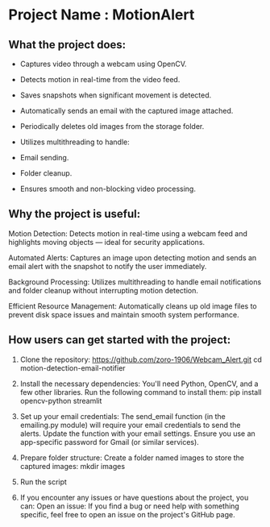 # Project Name : MotionAlert

## What the project does:
- Captures video through a webcam using OpenCV.

- Detects motion in real-time from the video feed.

- Saves snapshots when significant movement is detected.

- Automatically sends an email with the captured image attached.

- Periodically deletes old images from the storage folder.

- Utilizes multithreading to handle:

- Email sending.

- Folder cleanup.

- Ensures smooth and non-blocking video processing.

## Why the project is useful:
Motion Detection: Detects motion in real-time using a webcam feed and highlights moving objects — ideal for security applications.

Automated Alerts: Captures an image upon detecting motion and sends an email alert with the snapshot to notify the user immediately.

Background Processing: Utilizes multithreading to handle email notifications and folder cleanup without interrupting motion detection.

Efficient Resource Management: Automatically cleans up old image files to prevent disk space issues and maintain smooth system performance.

## How users can get started with the project:
1. Clone the repository:
https://github.com/zoro-1906/Webcam_Alert.git
cd motion-detection-email-notifier

3. Install the necessary dependencies:
You'll need Python, OpenCV, and a few other libraries. Run the following command to install them:
pip install opencv-python streamlit

3. Set up your email credentials:
The send_email function (in the emailing.py module) will require your email credentials to send the alerts. Update the function with your email settings. Ensure you use an app-specific password for Gmail (or similar services).

4. Prepare folder structure:
Create a folder named images to store the captured images:
mkdir images

5. Run the script

6. If you encounter any issues or have questions about the project, you can:
Open an issue: If you find a bug or need help with something specific, feel free to open an issue on the project's GitHub page.
